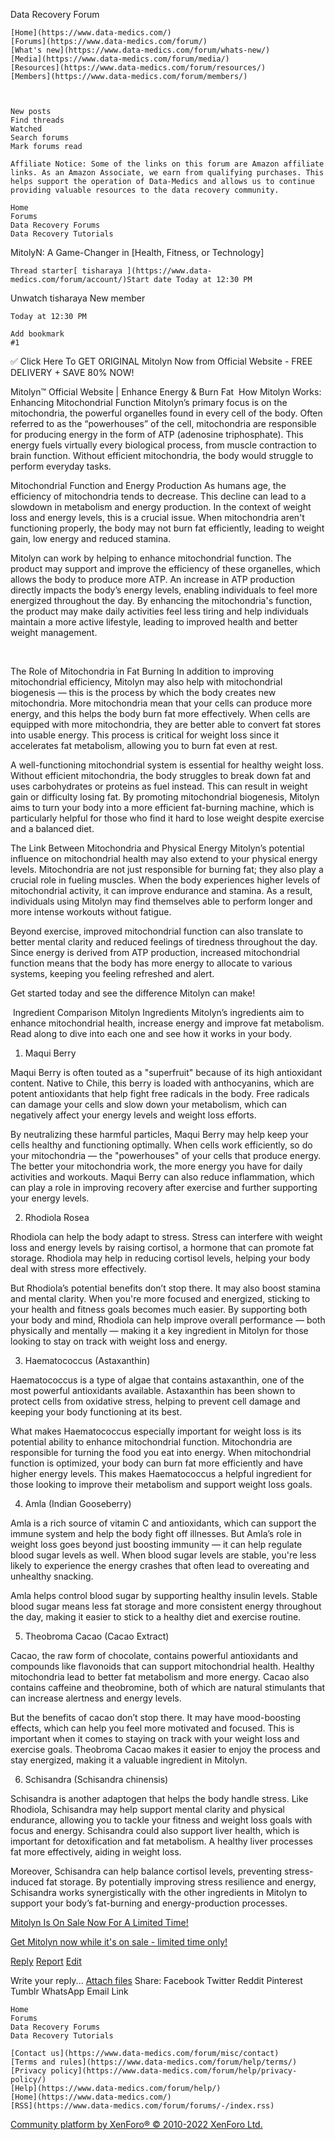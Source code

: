 Data Recovery Forum

    [Home](https://www.data-medics.com/)
    [Forums](https://www.data-medics.com/forum/)
    [What's new](https://www.data-medics.com/forum/whats-new/)
    [Media](https://www.data-medics.com/forum/media/)
    [Resources](https://www.data-medics.com/forum/resources/)
    [Members](https://www.data-medics.com/forum/members/)



    New posts
    Find threads
    Watched
    Search forums
    Mark forums read

    Affiliate Notice: Some of the links on this forum are Amazon affiliate links. As an Amazon Associate, we earn from qualifying purchases. This helps support the operation of Data-Medics and allows us to continue providing valuable resources to the data recovery community.

    Home
    Forums
    Data Recovery Forums
    Data Recovery Tutorials

MitolyN: A Game-Changer in [Health, Fitness, or Technology]

    Thread starter[ tisharaya ](https://www.data-medics.com/forum/account/)Start date Today at 12:30 PM 

Unwatch
tisharaya
New member

    Today at 12:30 PM 

    Add bookmark
    #1

✅
Click Here To GET ORIGINAL Mitolyn Now from Official Website - FREE DELIVERY + SAVE 80% NOW!


Mitolyn™ Official Website | Enhance Energy & Burn Fat ​
How Mitolyn Works: Enhancing Mitochondrial Function​
Mitolyn’s primary focus is on the mitochondria, the powerful organelles found in every cell of the body. Often referred to as the “powerhouses” of the cell, mitochondria are responsible for producing energy in the form of ATP (adenosine triphosphate). This energy fuels virtually every biological process, from muscle contraction to brain function. Without efficient mitochondria, the body would struggle to perform everyday tasks.

Mitochondrial Function and Energy Production​
As humans age, the efficiency of mitochondria tends to decrease. This decline can lead to a slowdown in metabolism and energy production. In the context of weight loss and energy levels, this is a crucial issue. When mitochondria aren't functioning properly, the body may not burn fat efficiently, leading to weight gain, low energy and reduced stamina.

Mitolyn can work by helping to enhance mitochondrial function. The product may support and improve the efficiency of these organelles, which allows the body to produce more ATP. An increase in ATP production directly impacts the body’s energy levels, enabling individuals to feel more energized throughout the day. By enhancing the mitochondria's function, the product may make daily activities feel less tiring and help individuals maintain a more active lifestyle, leading to improved health and better weight management.


​

The Role of Mitochondria in Fat Burning​
In addition to improving mitochondrial efficiency, Mitolyn may also help with mitochondrial biogenesis — this is the process by which the body creates new mitochondria. More mitochondria mean that your cells can produce more energy, and this helps the body burn fat more effectively. When cells are equipped with more mitochondria, they are better able to convert fat stores into usable energy. This process is critical for weight loss since it accelerates fat metabolism, allowing you to burn fat even at rest.

A well-functioning mitochondrial system is essential for healthy weight loss. Without efficient mitochondria, the body struggles to break down fat and uses carbohydrates or proteins as fuel instead. This can result in weight gain or difficulty losing fat. By promoting mitochondrial biogenesis, Mitolyn aims to turn your body into a more efficient fat-burning machine, which is particularly helpful for those who find it hard to lose weight despite exercise and a balanced diet.

The Link Between Mitochondria and Physical Energy​
Mitolyn’s potential influence on mitochondrial health may also extend to your physical energy levels. Mitochondria are not just responsible for burning fat; they also play a crucial role in fueling muscles. When the body experiences higher levels of mitochondrial activity, it can improve endurance and stamina. As a result, individuals using Mitolyn may find themselves able to perform longer and more intense workouts without fatigue.

Beyond exercise, improved mitochondrial function can also translate to better mental clarity and reduced feelings of tiredness throughout the day. Since energy is derived from ATP production, increased mitochondrial function means that the body has more energy to allocate to various systems, keeping you feeling refreshed and alert.

Get started today and see the difference Mitolyn can make!

​
Ingredient Comparison​
Mitolyn Ingredients​
Mitolyn’s ingredients aim to enhance mitochondrial health, increase energy and improve fat metabolism. Read along to dive into each one and see how it works in your body.

1. Maqui Berry

Maqui Berry is often touted as a "superfruit" because of its high antioxidant content. Native to Chile, this berry is loaded with anthocyanins, which are potent antioxidants that help fight free radicals in the body. Free radicals can damage your cells and slow down your metabolism, which can negatively affect your energy levels and weight loss efforts.

By neutralizing these harmful particles, Maqui Berry may help keep your cells healthy and functioning optimally. When cells work efficiently, so do your mitochondria — the "powerhouses" of your cells that produce energy. The better your mitochondria work, the more energy you have for daily activities and workouts. Maqui Berry can also reduce inflammation, which can play a role in improving recovery after exercise and further supporting your energy levels.

2. Rhodiola Rosea

Rhodiola can help the body adapt to stress. Stress can interfere with weight loss and energy levels by raising cortisol, a hormone that can promote fat storage. Rhodiola may help in reducing cortisol levels, helping your body deal with stress more effectively.

But Rhodiola’s potential benefits don’t stop there. It may also boost stamina and mental clarity. When you're more focused and energized, sticking to your health and fitness goals becomes much easier. By supporting both your body and mind, Rhodiola can help improve overall performance — both physically and mentally — making it a key ingredient in Mitolyn for those looking to stay on track with weight loss and energy.

3. Haematococcus (Astaxanthin)

Haematococcus is a type of algae that contains astaxanthin, one of the most powerful antioxidants available. Astaxanthin has been shown to protect cells from oxidative stress, helping to prevent cell damage and keeping your body functioning at its best.

What makes Haematococcus especially important for weight loss is its potential ability to enhance mitochondrial function. Mitochondria are responsible for turning the food you eat into energy. When mitochondrial function is optimized, your body can burn fat more efficiently and have higher energy levels. This makes Haematococcus a helpful ingredient for those looking to improve their metabolism and support weight loss goals.

4. Amla (Indian Gooseberry)

Amla is a rich source of vitamin C and antioxidants, which can support the immune system and help the body fight off illnesses. But Amla’s role in weight loss goes beyond just boosting immunity — it can help regulate blood sugar levels as well. When blood sugar levels are stable, you're less likely to experience the energy crashes that often lead to overeating and unhealthy snacking.

Amla helps control blood sugar by supporting healthy insulin levels. Stable blood sugar means less fat storage and more consistent energy throughout the day, making it easier to stick to a healthy diet and exercise routine.

5. Theobroma Cacao (Cacao Extract)

Cacao, the raw form of chocolate, contains powerful antioxidants and compounds like flavonoids that can support mitochondrial health. Healthy mitochondria lead to better fat metabolism and more energy. Cacao also contains caffeine and theobromine, both of which are natural stimulants that can increase alertness and energy levels.

But the benefits of cacao don’t stop there. It may have mood-boosting effects, which can help you feel more motivated and focused. This is important when it comes to staying on track with your weight loss and exercise goals. Theobroma Cacao makes it easier to enjoy the process and stay energized, making it a valuable ingredient in Mitolyn.

6. Schisandra (Schisandra chinensis)

Schisandra is another adaptogen that helps the body handle stress. Like Rhodiola, Schisandra may help support mental clarity and physical endurance, allowing you to tackle your fitness and weight loss goals with focus and energy. Schisandra could also support liver health, which is important for detoxification and fat metabolism. A healthy liver processes fat more effectively, aiding in weight loss.

Moreover, Schisandra can help balance cortisol levels, preventing stress-induced fat storage. By potentially improving stress resilience and energy, Schisandra works synergistically with the other ingredients in Mitolyn to support your body’s fat-burning and energy-production processes.




[Mitolyn Is On Sale Now For A Limited Time!](https://tinyurl.com/4rakhpar)

[Get Mitolyn now while it's on sale - limited time only!](https://tinyurl.com/4rakhpar)
 
[Reply](https://www.data-medics.com/forum/threads/mitolyn-a-game-changer-in-health-fitness-or-technology.55866/reply?quote=120152)
[Report](https://www.data-medics.com/forum/posts/120152/report) [Edit](https://www.data-medics.com/forum/posts/120152/edit)


Write your reply...
[Attach files](https://www.data-medics.com/forum/attachments/upload?type=post&context[thread_id]=55866&hash=03669a593040ded604d669f6ae175a32)
Share:
Facebook
Twitter
Reddit
Pinterest
Tumblr
WhatsApp
Email
Link

    Home
    Forums
    Data Recovery Forums
    Data Recovery Tutorials

    [Contact us](https://www.data-medics.com/forum/misc/contact)
    [Terms and rules](https://www.data-medics.com/forum/help/terms/)
    [Privacy policy](https://www.data-medics.com/forum/help/privacy-policy/)
    [Help](https://www.data-medics.com/forum/help/)
    [Home](https://www.data-medics.com/)
    [RSS](https://www.data-medics.com/forum/forums/-/index.rss)

[Community platform by XenForo® © 2010-2022 XenForo Ltd.](https://xenforo.com/)
